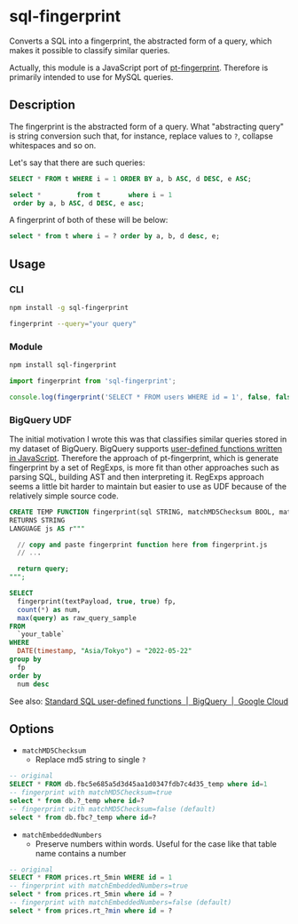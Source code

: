 # sql-fingerprint

Converts a SQL into a fingerprint, the abstracted form of a query, which makes it possible to classify similar queries.

Actually, this module is a JavaScript port of [pt-fingerprint](https://www.percona.com/doc/percona-toolkit/LATEST/pt-fingerprint.html). Therefore is primarily intended to use for MySQL queries.

## Description

The fingerprint is the abstracted form of a query. What "abstracting query" is string conversion such that, for instance, replace values to `?`, collapse whitespaces and so on.

Let's say that there are such queries:

```sql
SELECT * FROM t WHERE i = 1 ORDER BY a, b ASC, d DESC, e ASC;

select *         from t       where i = 1
 order by a, b ASC, d DESC, e asc;
```

A fingerprint of both of these will be below:

```sql
select * from t where i = ? order by a, b, d desc, e;
```

## Usage

### CLI

```sh
npm install -g sql-fingerprint

fingerprint --query="your query"
```

### Module

```sh
npm install sql-fingerprint
```

```js
import fingerprint from 'sql-fingerprint';

console.log(fingerprint('SELECT * FROM users WHERE id = 1', false, false));
```

### BigQuery UDF

The initial motivation I wrote this was that classifies similar queries stored in my dataset of BigQuery. BigQuery supports [user-defined functions written in JavaScript](https://cloud.google.com/bigquery/docs/reference/standard-sql/user-defined-functions#javascript-udf-structure). Therefore the approach of pt-fingerprint, which is generate fingerprint by a set of RegExps, is more fit than other approaches such as parsing SQL, building AST and then interpreting it. RegExps approach seems a little bit harder to maintain but easier to use as UDF because of the relatively simple source code.

```sql
CREATE TEMP FUNCTION fingerprint(sql STRING, matchMD5Checksum BOOL, matchEmbeddedNumbers BOOL)
RETURNS STRING
LANGUAGE js AS r"""

  // copy and paste fingerprint function here from fingerprint.js
  // ...

  return query;
""";

SELECT
  fingerprint(textPayload, true, true) fp,
  count(*) as num,
  max(query) as raw_query_sample
FROM
  `your_table`
WHERE
  DATE(timestamp, "Asia/Tokyo") = "2022-05-22"
group by
  fp
order by
  num desc
```

See also: [Standard SQL user\-defined functions  \|  BigQuery  \|  Google Cloud](https://cloud.google.com/bigquery/docs/reference/standard-sql/user-defined-functions#javascript-udf-structure)

## Options

- `matchMD5Checksum`
    - Replace md5 string to single `?`

```sql
-- original
SELECT * FROM db.fbc5e685a5d3d45aa1d0347fdb7c4d35_temp where id=1
-- fingerprint with matchMD5Checksum=true
select * from db.?_temp where id=?
-- fingerprint with matchMD5Checksum=false (default)
select * from db.fbc?_temp where id=?
```

- `matchEmbeddedNumbers`
    - Preserve numbers within words. Useful for the case like that table name contains a number

```sql
-- original
SELECT * FROM prices.rt_5min WHERE id = 1
-- fingerprint with matchEmbeddedNumbers=true
select * from prices.rt_5min where id = ?
-- fingerprint with matchEmbeddedNumbers=false (default)
select * from prices.rt_?min where id = ?
```
